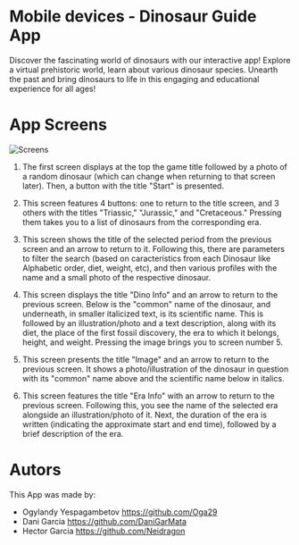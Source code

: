 # Mobile devices - Dinosaur Guide App 

Discover the fascinating world of dinosaurs with our interactive app! Explore a virtual prehistoric world, learn about various dinosaur species. Unearth the past and bring dinosaurs to life in this engaging and educational experience for all ages!

# App Screens

![Screens](dino_app/images/Cool_App.png)

1. The first screen displays at the top the game title followed by a photo of a random dinosaur (which can change when returning to that screen later). Then, a button with the title "Start" is presented.

2. This screen features 4 buttons: one to return to the title screen, and 3 others with the titles "Triassic," "Jurassic," and "Cretaceous." Pressing them takes you to a list of dinosaurs from the corresponding era.

3. This screen shows the title of the selected period from the previous screen and an arrow to return to it. Following this, there are parameters to filter the search (based on característics from each Dinosaur like Alphabetic order, diet, weight, etc), and then various profiles with the name and a small photo of the respective dinosaur.

4. This screen displays the title "Dino Info" and an arrow to return to the previous screen. Below is the "common" name of the dinosaur, and underneath, in smaller italicized text, is its scientific name. This is followed by an illustration/photo and a text description, along with its diet, the place of the first fossil discovery, the era to which it belongs, height, and weight. Pressing the image brings you to screen number 5.

5. This screen presents the title "Image" and an arrow to return to the previous screen. It shows a photo/illustration of the dinosaur in question with its "common" name above and the scientific name below in italics.

6. This screen features the title "Era Info" with an arrow to return to the previous screen. Following this, you see the name of the selected era alongside an illustration/photo of it. Next, the duration of the era is written (indicating the approximate start and end time), followed by a brief description of the era.

# Autors

This App was made by:

  - Ogylandy Yespagambetov https://github.com/Oga29
  - Dani Garcia https://github.com/DaniGarMata
  - Hector Garcia https://github.com/Neidragon
    
